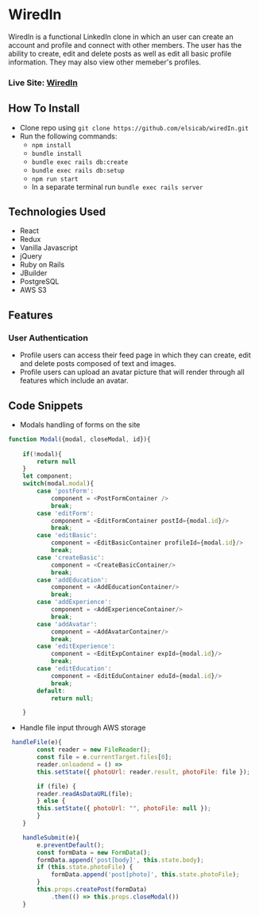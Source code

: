 # WiredIn
WiredIn is a functional LinkedIn clone in which an user can create an account and profile and connect with other members. The user has the ability to create, edit and delete posts as well as edit all basic profile information. They may also view other memeber's profiles. 

### Live Site: [WiredIn](https://w-in.herokuapp.com/#/)

## How To Install
* Clone repo using `git clone https://github.com/elsicab/wiredIn.git`
* Run the following commands: 
  * `npm install`
  * `bundle install`
  * `bundle exec rails db:create`
  * `bundle exec rails db:setup`
  * `npm run start`
  * In a separate terminal run `bundle exec rails server`

## Technologies Used
* React
* Redux
* Vanilla Javascript
* jQuery
* Ruby on Rails
* JBuilder
* PostgreSQL
* AWS S3


## Features
### User Authentication 
* Profile users can access their feed page in which they can create, edit and delete posts composed of text and images. 
* Profile users can upload an avatar picture that will render through all features which include an avatar. 

## Code Snippets
* Modals handling of forms on the site 
```javascript
function Modal({modal, closeModal, id}){
  
    if(!modal){
        return null
    }
    let component; 
    switch(modal.modal){
        case 'postForm':
            component = <PostFormContainer />
            break;
        case 'editForm':
            component = <EditFormContainer postId={modal.id}/>
            break;
        case 'editBasic':
            component = <EditBasicContainer profileId={modal.id}/>
            break;
        case 'createBasic':
            component = <CreateBasicContainer/>
            break;
        case 'addEducation':
            component = <AddEducationContainer/>
            break;
        case 'addExperience':
            component = <AddExperienceContainer/>
            break;
        case 'addAvatar':
            component = <AddAvatarContainer/>
            break;
        case 'editExperience':
            component = <EditExpContainer expId={modal.id}/>
            break;
        case 'editEducation':
            component = <EditEduContainer eduId={modal.id}/>
            break;
        default: 
            return null;

    }

```

* Handle file input through AWS storage 
```javascript
 handleFile(e){
        const reader = new FileReader();
        const file = e.currentTarget.files[0];
        reader.onloadend = () =>
        this.setState({ photoUrl: reader.result, photoFile: file });

        if (file) {
        reader.readAsDataURL(file);
        } else {
        this.setState({ photoUrl: "", photoFile: null });
        }
    }

    handleSubmit(e){
        e.preventDefault();
        const formData = new FormData();
        formData.append('post[body]', this.state.body);
        if (this.state.photoFile) {
            formData.append('post[photo]', this.state.photoFile);
        }
        this.props.createPost(formData)
            .then(() => this.props.closeModal())
    }
```
